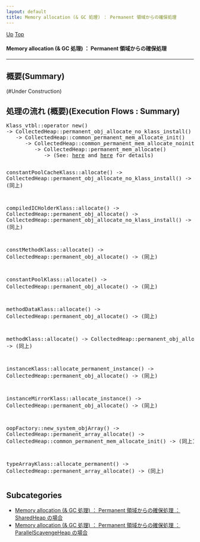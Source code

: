 ```yaml
---
layout: default
title: Memory allocation (& GC 処理) ： Permanent 領域からの確保処理 
---
```

[Up](no6897XsM.html) [Top](../index.html)

#### Memory allocation (& GC 処理) ： Permanent 領域からの確保処理 

--- 
## 概要(Summary)
(#Under Construction)

## 処理の流れ (概要)(Execution Flows : Summary)
<div class="flow-abst"><pre>
Klass_vtbl::operator new()
-&gt; CollectedHeap::permanent_obj_allocate_no_klass_install()
   -&gt; CollectedHeap::common_permanent_mem_allocate_init()
      -&gt; CollectedHeap::common_permanent_mem_allocate_noinit()
         -&gt; CollectedHeap::permanent_mem_allocate()
            -&gt; (See: <a href="no0yRzapRi.html">here</a> and <a href="no2935XW2.html">here</a> for details)

constantPoolCacheKlass::allocate()
-&gt; CollectedHeap::permanent_obj_allocate_no_klass_install()
   -&gt; (同上)

compiledICHolderKlass::allocate()
-&gt; CollectedHeap::permanent_obj_allocate()
   -&gt; CollectedHeap::permanent_obj_allocate_no_klass_install()
      -&gt; (同上)

constMethodKlass::allocate()
-&gt; CollectedHeap::permanent_obj_allocate()
   -&gt; (同上)

constantPoolKlass::allocate()
-&gt; CollectedHeap::permanent_obj_allocate()
   -&gt; (同上)

methodDataKlass::allocate()
-&gt; CollectedHeap::permanent_obj_allocate()
   -&gt; (同上)

methodKlass::allocate()
-&gt; CollectedHeap::permanent_obj_allocate()
   -&gt; (同上)

instanceKlass::allocate_permanent_instance()
-&gt; CollectedHeap::permanent_obj_allocate()
   -&gt; (同上)

instanceMirrorKlass::allocate_instance()
-&gt; CollectedHeap::permanent_obj_allocate()
   -&gt; (同上)

oopFactory::new_system_objArray()
-&gt; CollectedHeap::permanent_array_allocate()
   -&gt; CollectedHeap::common_permanent_mem_allocate_init()
      -&gt; (同上)

typeArrayKlass::allocate_permanent()
-&gt; CollectedHeap::permanent_array_allocate()
   -&gt; (同上)
</pre></div>



## Subcategories
* [Memory allocation (& GC 処理) ： Permanent 領域からの確保処理 ： SharedHeap の場合](no0yRzapRi.html)
* [Memory allocation (& GC 処理) ： Permanent 領域からの確保処理 ： ParallelScavengeHeap の場合  ](no2935XW2.html)



